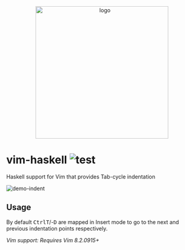 <div align="center">
	<img alt="logo" src="../extra/logo.png" width="350">
</div>

# vim-haskell ![test](https://github.com/axelf4/vim-haskell/workflows/test/badge.svg)
Haskell support for Vim that provides Tab-cycle indentation

![demo-indent]

## Usage

By default <kbd>Ctrl</kbd><kbd>T</kbd>/-<kbd>D</kbd> are mapped in Insert mode
to go to the next and previous indentation points respectively.

*Vim support: Requires Vim 8.2.0915+*

[demo-indent]: ../extra/demo-indent.gif
